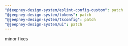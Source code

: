 ```yaml
---
"@jeepney-design-system/eslint-config-custom": patch
"@jeepney-design-system/tokens": patch
"@jeepney-design-system/tsconfig": patch
"@jeepney-design-system/ui": patch
---
```


minor fixes
